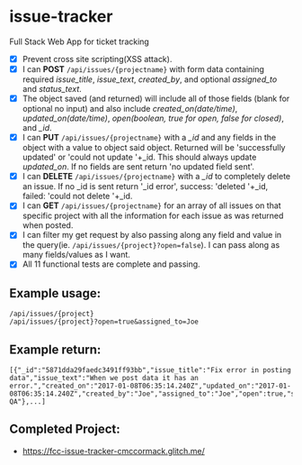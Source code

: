 # issue-tracker
Full Stack Web App for ticket tracking

- [X] Prevent cross site scripting(XSS attack).
- [X] I can **POST** `/api/issues/{projectname}` with form data containing required *issue_title*, *issue_text*, *created_by*, and optional *assigned_to* and *status_text*.
- [X] The object saved (and returned) will include all of those fields (blank for optional no input) and also include *created_on(date/time)*, *updated_on(date/time)*, *open(boolean, true for open, false for closed)*, and *_id*.
- [X] I can **PUT** `/api/issues/{projectname}` with a *_id* and any fields in the object with a value to object said object. Returned will be 'successfully updated' or 'could not update '+_id. This should always update *updated_on*. If no fields are sent return 'no updated field sent'.
- [X] I can **DELETE** `/api/issues/{projectname}` with a *_id* to completely delete an issue. If no _id is sent return '_id error', success: 'deleted '+_id, failed: 'could not delete '+_id.
- [X] I can **GET** `/api/issues/{projectname}` for an array of all issues on that specific project with all the information for each issue as was returned when posted.
- [X] I can filter my get request by also passing along any field and value in the query(ie. `/api/issues/{project}?open=false`). I can pass along as many fields/values as I want.
- [X] All 11 functional tests are complete and passing.

Example usage:
------
```
/api/issues/{project}
/api/issues/{project}?open=true&assigned_to=Joe
```

Example return:
-----
```
[{"_id":"5871dda29faedc3491ff93bb","issue_title":"Fix error in posting data","issue_text":"When we post data it has an error.","created_on":"2017-01-08T06:35:14.240Z","updated_on":"2017-01-08T06:35:14.240Z","created_by":"Joe","assigned_to":"Joe","open":true,"status_text":"In QA"},...]
```

Completed Project:
-----
* https://fcc-issue-tracker-cmccormack.glitch.me/


